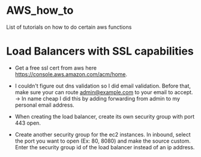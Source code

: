 # AWS_how_to
List of tutorials on how to do certain aws functions

# Load Balancers with SSL capabilities

- Get a free ssl cert from aws here https://console.aws.amazon.com/acm/home.

- I couldn't figure out dns validation so I did email validation. Before that, make sure your can route admin@example.com to your email to accept.
  -> In name cheap I did this by adding forwarding from admin to my personal email address.
  
- When creating the load balancer, create its own security group with port 443 open.

- Create another security group for the ec2 instances. In inbound, select the port you want to open (Ex: 80, 8080) and make the source custom. Enter the security group id of the load balancer instead of an ip address.

